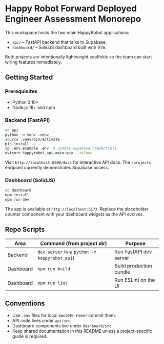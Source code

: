 # Happy Robot Forward Deployed Engineer Assessment Monorepo

This workspace hosts the two main HappyRobot applications:

- `api/` – FastAPI backend that talks to Supabase.
- `dashboard/` – SolidJS dashboard built with Vite.

Both projects are intentionally lightweight scaffolds so the team can start wiring features immediately.

## Getting Started

### Prerequisites

- Python 3.10+
- Node.js 18+ and npm

### Backend (FastAPI)

```bash
cd api
python -m venv .venv
source .venv/bin/activate
pip install -e .
cp .env.example .env  # update Supabase credentials
uvicorn happyrobot_api.main:app --reload
```

Visit `http://localhost:8000/docs` for interactive API docs. The `/projects` endpoint currently demonstrates Supabase access.

### Dashboard (SolidJS)

```bash
cd dashboard
npm install
npm run dev
```

The app is available at `http://localhost:5173`. Replace the placeholder counter component with your dashboard widgets as the API evolves.

## Repo Scripts

| Area      | Command (from project dir)             | Purpose               |
|-----------|----------------------------------------|-----------------------|
| Backend   | `dev-server` (via `python -m happyrobot_api`) | Run FastAPI dev server |
| Dashboard | `npm run build`                        | Build production bundle |
| Dashboard | `npm run lint`                         | Run ESLint on the UI   |

## Conventions

- Use `.env` files for local secrets; never commit them.
- API code lives under `api/src`.
- Dashboard components live under `dashboard/src`.
- Keep shared documentation in this README unless a project-specific guide is required.
